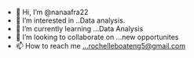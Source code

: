 - 👋 Hi, I’m @nanaafra22
- 👀 I’m interested in ..Data analysis.
- 🌱 I’m currently learning ...Data Analysis
- 💞️ I’m looking to collaborate on ...new opportunites
- 📫 How to reach me ...rochelleboateng5@gmail.com

<!---
nanaafra22/nanaafra22 is a ✨ special ✨ repository because its `README.md` (this file) appears on your GitHub profile.
You can click the Preview link to take a look at your changes.
--->
